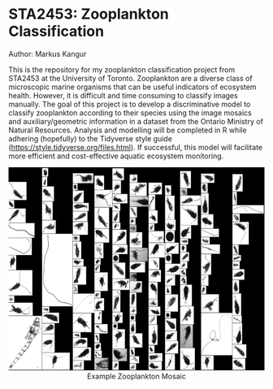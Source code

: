 # STA2453: Zooplankton Classification

Author: Markus Kangur

This is the repository for my zooplankton classification project from STA2453 at the University of Toronto. Zooplankton are a diverse class of microscopic marine organisms that can be useful indicators of ecosystem health. However, it is difficult and time consuming to classify images manually. The goal of this project is to develop a discriminative model to classify zooplankton according to their species using the image mosaics and auxiliary/geometric information in a dataset from the Ontario Ministry of Natural Resources. Analysis and modelling will be completed in R while adhering (hopefully) to the Tidyverse style guide (https://style.tidyverse.org/files.html). If successful, this model will facilitate more efficient and cost-effective aquatic ecosystem monitoring.

<p align="center">
  <img src="https://github.com/MarkusKangur/STA2453/blob/main/Data/Example%20Mosaic.png" alt="Sublime's custom image" height = 400/>
<br>
  Example Zooplankton Mosaic
</p>
